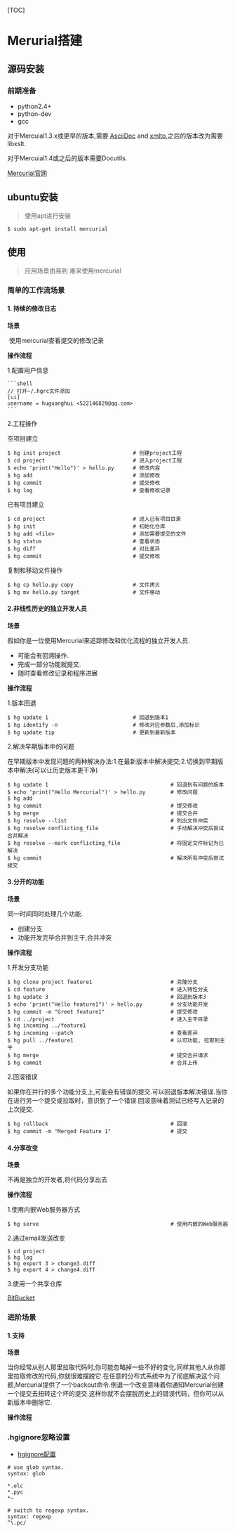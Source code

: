 [TOC]

# Merurial搭建

## 源码安装

### 前期准备

- python2.4+
- python-dev
- gcc

对于Mercuial1.3.x或更早的版本,需要 [AsciiDoc](http://www.methods.co.nz/asciidoc/) and [xmlto](https://fedorahosted.org/xmlto/),之后的版本改为需要 libxslt.

对于Mercuial1.4或之后的版本需要Docutils.

[Mercurial官网](https://www.mercurial-scm.org/)

## ubuntu安装

> 使用apt进行安装

```shell
$ sudo apt-get install mercurial
```

## 使用

> 应用场景由易到 难来使用mercurial

### 简单的工作流场景

#### 1. 持续的修改日志

**场景**

​	使用mercurial查看提交的修改记录

**操作流程**

 1.配置用户信息

    ```shell
    // 打开~/.hgrc文件添加
    [ui]
    username = huguanghui <522146829@qq.com>
    ```

2.工程操作

空项目建立

```shell
$ hg init project      					# 创建project工程
$ cd project							# 进入project工程
$ echo 'print("Hello")' > hello.py   	# 修改内容
$ hg add								# 添加修改
$ hg commit								# 提交修改
$ hg log  								# 查看修改记录
```

已有项目建立

```shell
$ cd project							# 进入已有项目目录
$ hg init 								# 初始化仓库
$ hg add <file>                         # 添加需要提交的文件
$ hg status								# 查看状态
$ hg diff								# 对比差异
$ hg commit                             # 提交修改
```

复制和移动文件操作

```shell
$ hg cp hello.py copy     				# 文件拷贝
$ hg mv hello.py target					# 文件移动
```

#### 2.非线性历史的独立开发人员

**场景**

假如你是一位使用Mercurial来追踪修改和优化流程的独立开发人员.

- 可能会有回溯操作.
- 完成一部分功能就提交.
- 随时查看修改记录和程序进展

**操作流程**

1.版本回退

```shell
$ hg update 1                       	# 回退到版本1
$ hg identify -n						# 修改对应参数后,添加标识
$ hg update tip							# 更新到最新版本
```

2.解决早期版本中的问题

在早期版本中发现问题的两种解决办法:1.在最新版本中解决提交;2.切换到早期版本中解决(可以让历史版本更干净)

```shell
$ hg update 1              							# 回退到有问题的版本
$ echo 'print("Hello Mercurial")' > hello.py		# 修改问题
$ hg add 
$ hg commit											# 提交修改
$ hg merge 											# 提交合并
$ hg resolve --list									# 列出文件冲突
$ hg resolve conflicting_file						# 手动解决冲突后尝试合并解决
$ hg resolve --mark conflicting_file                # 将固定文件标记为已解决
$ hg commit 										# 解决所有冲突后尝试提交
```

#### 3.分开的功能

**场景**

同一时间同时处理几个功能.

- 创建分支
- 功能开发完毕合并到主干,合并冲突

**操作流程**

1.开发分支功能

```shell
$ hg clone project feature1       					# 克隆分支
$ cd feature										# 进入特性分支
$ hg update 3									 	# 回退到版本3
$ echo 'print("Hello feature1")' > hello.py			# 分支功能开发
$ hg commit -m "Greet feature1"						# 提交修改
$ cd ../project										# 进入主干目录
$ hg incoming ../feature1
$ hg incoming --patch								# 查看差异
$ hg pull ../feature1								# 认可功能, 拉取到主干
$ hg merge											# 提交合并请求
$ hg commit											# 合并上传
```

2.回滚错误

如果你在并行的多个功能分支上,可能会有错误的提交.可以回退版本解决错误.当你在进行另一个提交或拉取时，意识到了一个错误.回滚意味着测试已经写入记录的上次提交.

```shell
$ hg rollback 										# 回滚
$ hg commit -m "Merged Feature 1"					# 提交
```

#### 4.分享改变

**场景**

不再是独立的开发者,将代码分享出去

**操作流程**

1.使用内嵌Web服务器方式

```shell
$ hg serve                               			# 使用内嵌的Web服务器
```

2.通过email发送改变

```shell
$ cd project
$ hg log
$ hg export 3 > change3.diff
$ hg export 4 > change4.diff
```

3.使用一个共享仓库

[BitBucket](http://bitbucket.org/)

### 进阶场景

#### 1.支持

**场景**

当你经常从别人那里拉取代码时,你可能忽略掉一些不好的变化.同样其他人从你那里拉取修改的代码,你就很难摆脱它.在任意的分布式系统中为了彻底解决这个问题,Mercurial提供了一个backout命令.倒退一个改变意味着你通知Mercurial创建一个提交去扭转这个坏的提交.这样你就不会摆脱历史上的错误代码，但你可以从新版本中删除它.

**操作流程**

###  .hgignore忽略设置

- [hgignore配置](https://www.selenic.com/mercurial/hgignore.5.html)

```shell
# use glob syntax.
syntax: glob

*.elc
*.pyc
*~

# switch to regexp syntax.
syntax: regexp
^\.pc/
```


